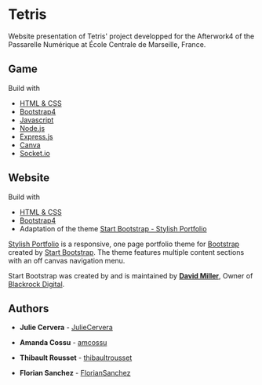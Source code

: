 # Tetris

Website presentation of Tetris' project developped for the Afterwork4 of the Passarelle Numérique at École Centrale de Marseille, France. 

## Game
Build with 
* [HTML & CSS](https://www.w3.org/standards/webdesign/htmlcss.html) 
* [Bootstrap4](https://getbootstrap.com/docs/4.0/getting-started/introduction/) 
* [Javascript](https://www.javascript.com/) 
* [Node.js](https://nodejs.org/en/) 
* [Express.js](http://expressjs.com/fr/) 
* [Canva](https://www.canva.com/) 
* [Socket.io](https://socket.io/) 

## Website
Build with
* [HTML & CSS](https://www.w3.org/standards/webdesign/htmlcss.html) 
* [Bootstrap4](https://getbootstrap.com/docs/4.0/getting-started/introduction/)
* Adaptation of the theme [Start Bootstrap - Stylish Portfolio](https://startbootstrap.com/template-overviews/stylish-portfolio/)

[Stylish Portfolio](http://startbootstrap.com/template-overviews/stylish-portfolio/) is a responsive, one page portfolio theme for [Bootstrap](http://getbootstrap.com/) created by [Start Bootstrap](http://startbootstrap.com/). The theme features multiple content sections with an off canvas navigation menu.

Start Bootstrap was created by and is maintained by **[David Miller](http://davidmiller.io/)**, Owner of [Blackrock Digital](http://blackrockdigital.io/).

## Authors

* **Julie Cervera** - [JulieCervera](https://github.com/JulieCervera)

* **Amanda Cossu** - [amcossu](https://github.com/amcossu)

* **Thibault Rousset** - [thibaultrousset](https://github.com/thibaultrousset)

* **Florian Sanchez** - [FlorianSanchez](https://github.com/FlorianSanchez)


